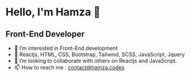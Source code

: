 # Hello, I'm Hamza 👋
## Front-End Developer
- 👀 I’m interested in Front-End development
- 🌱 Reactjs, HTML, CSS, Bootstrap, Tailwind, SCSS, JavaScript, Jquery
- 💞️ I’m looking to collaborate with others on Reactjs and JavaScript.
- 📫 How to reach me : contact@hamza.codes

<!---
hamza-che/hamza-che is a ✨ special ✨ repository because its `README.md` (this file) appears on your GitHub profile.
You can click the Preview link to take a look at your changes.
--->
